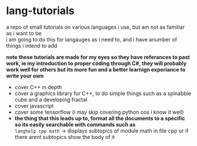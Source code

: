 # lang-tutorials

a repo of small tutorials on various languages i use, but am not as familiar as i want to be<br>
i am going to do this for langauges as i need to, and i have  anumber of things i intend to add<br>

**note these tutorials are made for my eyes so they have referances to past work, ie my introduction to proper coding through C#, they will probably work well for others but its more fun and a better learnign experiance to write your own**<br>

- cover C++ in depth
- cover a graphics library for C++, to do simple things such as a spinabble cube and a developing fractal
- cover javascript
- cover some tensorflow (i may skip covering python cos i know it well)
- **the thing that this leads up to, format all the documents to a specific so its easily searchable with commands such as**
<br>  `langhelp cpp math` -> displays subtopics of module math in file cpp or if there arent subtopics show the body of it
